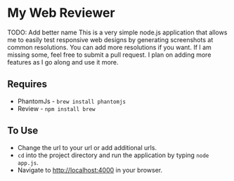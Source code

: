 # My Web Reviewer
TODO: Add better name
This is a very simple node.js application that allows me to easily test responsive web designs by generating screenshots at common resolutions. You can add more resolutions if you want. If I am missing some, feel free to submit a pull request. I plan on adding more features as I go along and use it more.

## Requires
* PhantomJs - `brew install phantomjs`
* Review - `npm install brew`

## To Use
* Change the url to your url or add additional urls.
* `cd` into the project directory and run the application by typing `node app.js`.
* Navigate to [http://localhost:4000](http://localhost:4000) in your browser.
